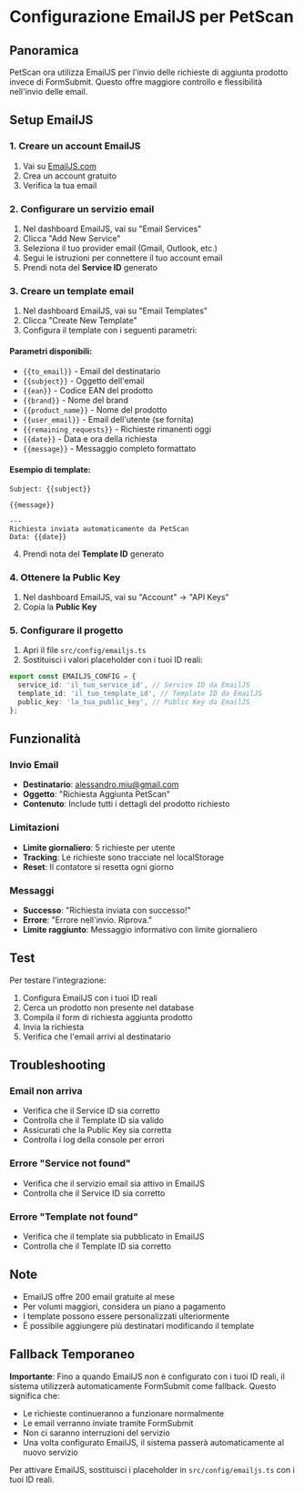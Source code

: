 # Configurazione EmailJS per PetScan

## Panoramica

PetScan ora utilizza EmailJS per l'invio delle richieste di aggiunta prodotto invece di FormSubmit. Questo offre maggiore controllo e flessibilità nell'invio delle email.

## Setup EmailJS

### 1. Creare un account EmailJS

1. Vai su [EmailJS.com](https://www.emailjs.com/)
2. Crea un account gratuito
3. Verifica la tua email

### 2. Configurare un servizio email

1. Nel dashboard EmailJS, vai su "Email Services"
2. Clicca "Add New Service"
3. Seleziona il tuo provider email (Gmail, Outlook, etc.)
4. Segui le istruzioni per connettere il tuo account email
5. Prendi nota del **Service ID** generato

### 3. Creare un template email

1. Nel dashboard EmailJS, vai su "Email Templates"
2. Clicca "Create New Template"
3. Configura il template con i seguenti parametri:

#### Parametri disponibili:
- `{{to_email}}` - Email del destinatario
- `{{subject}}` - Oggetto dell'email
- `{{ean}}` - Codice EAN del prodotto
- `{{brand}}` - Nome del brand
- `{{product_name}}` - Nome del prodotto
- `{{user_email}}` - Email dell'utente (se fornita)
- `{{remaining_requests}}` - Richieste rimanenti oggi
- `{{date}}` - Data e ora della richiesta
- `{{message}}` - Messaggio completo formattato

#### Esempio di template:
```
Subject: {{subject}}

{{message}}

---
Richiesta inviata automaticamente da PetScan
Data: {{date}}
```

4. Prendi nota del **Template ID** generato

### 4. Ottenere la Public Key

1. Nel dashboard EmailJS, vai su "Account" → "API Keys"
2. Copia la **Public Key**

### 5. Configurare il progetto

1. Apri il file `src/config/emailjs.ts`
2. Sostituisci i valori placeholder con i tuoi ID reali:

```typescript
export const EMAILJS_CONFIG = {
  service_id: 'il_tuo_service_id', // Service ID da EmailJS
  template_id: 'il_tuo_template_id', // Template ID da EmailJS
  public_key: 'la_tua_public_key', // Public Key da EmailJS
};
```

## Funzionalità

### Invio Email
- **Destinatario**: alessandro.miu@gmail.com
- **Oggetto**: "Richiesta Aggiunta PetScan"
- **Contenuto**: Include tutti i dettagli del prodotto richiesto

### Limitazioni
- **Limite giornaliero**: 5 richieste per utente
- **Tracking**: Le richieste sono tracciate nel localStorage
- **Reset**: Il contatore si resetta ogni giorno

### Messaggi
- **Successo**: "Richiesta inviata con successo!"
- **Errore**: "Errore nell'invio. Riprova."
- **Limite raggiunto**: Messaggio informativo con limite giornaliero

## Test

Per testare l'integrazione:

1. Configura EmailJS con i tuoi ID reali
2. Cerca un prodotto non presente nel database
3. Compila il form di richiesta aggiunta prodotto
4. Invia la richiesta
5. Verifica che l'email arrivi al destinatario

## Troubleshooting

### Email non arriva
- Verifica che il Service ID sia corretto
- Controlla che il Template ID sia valido
- Assicurati che la Public Key sia corretta
- Controlla i log della console per errori

### Errore "Service not found"
- Verifica che il servizio email sia attivo in EmailJS
- Controlla che il Service ID sia corretto

### Errore "Template not found"
- Verifica che il template sia pubblicato in EmailJS
- Controlla che il Template ID sia corretto

## Note

- EmailJS offre 200 email gratuite al mese
- Per volumi maggiori, considera un piano a pagamento
- I template possono essere personalizzati ulteriormente
- È possibile aggiungere più destinatari modificando il template

## Fallback Temporaneo

**Importante**: Fino a quando EmailJS non è configurato con i tuoi ID reali, il sistema utilizzerà automaticamente FormSubmit come fallback. Questo significa che:

- Le richieste continueranno a funzionare normalmente
- Le email verranno inviate tramite FormSubmit
- Non ci saranno interruzioni del servizio
- Una volta configurato EmailJS, il sistema passerà automaticamente al nuovo servizio

Per attivare EmailJS, sostituisci i placeholder in `src/config/emailjs.ts` con i tuoi ID reali. 